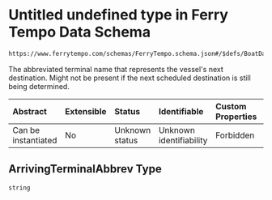 # Untitled undefined type in Ferry Tempo Data Schema

```txt
https://www.ferrytempo.com/schemas/FerryTempo.schema.json#/$defs/BoatData/properties/ArrivingTerminalAbbrev
```

The abbreviated terminal name that represents the vessel's next destination. Might not be present if the next scheduled destination is still being determined.

| Abstract            | Extensible | Status         | Identifiable            | Custom Properties | Additional Properties | Access Restrictions | Defined In                                                                           |
| :------------------ | :--------- | :------------- | :---------------------- | :---------------- | :-------------------- | :------------------ | :----------------------------------------------------------------------------------- |
| Can be instantiated | No         | Unknown status | Unknown identifiability | Forbidden         | Allowed               | none                | [FerryTempo.schema.json\*](../schemas/FerryTempo.schema.json "open original schema") |

## ArrivingTerminalAbbrev Type

`string`

